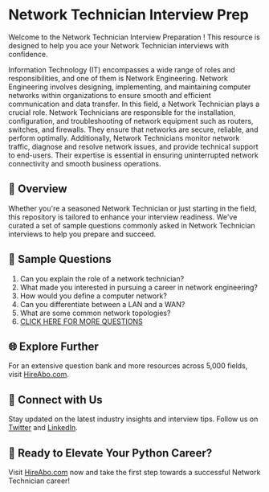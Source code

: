 # Network Technician Interview Prep

Welcome to the Network Technician Interview Preparation ! This resource is designed to help you ace your Network Technician interviews with confidence.

Information Technology (IT) encompasses a wide range of roles and responsibilities, and one of them is Network Engineering. Network Engineering involves designing, implementing, and maintaining computer networks within organizations to ensure smooth and efficient communication and data transfer. In this field, a Network Technician plays a crucial role. Network Technicians are responsible for the installation, configuration, and troubleshooting of network equipment such as routers, switches, and firewalls. They ensure that networks are secure, reliable, and perform optimally. Additionally, Network Technicians monitor network traffic, diagnose and resolve network issues, and provide technical support to end-users. Their expertise is essential in ensuring uninterrupted network connectivity and smooth business operations.

## 🚀 Overview

Whether you're a seasoned Network Technician or just starting in the field, this repository is tailored to enhance your interview readiness. We've curated a set of sample questions commonly asked in Network Technician interviews to help you prepare and succeed.

## 📝 Sample Questions

1. Can you explain the role of a network technician?
2. What made you interested in pursuing a career in network engineering?
3. How would you define a computer network?
4. Can you differentiate between a LAN and a WAN?
5. What are some common network topologies?
6. [CLICK HERE FOR MORE QUESTIONS](https://hireabo.com/job/0_1_4/Network%20Technician)

## 🌐 Explore Further

For an extensive question bank and more resources across 5,000 fields, visit [HireAbo.com](https://www.hireabo.com).

## 📱 Connect with Us

Stay updated on the latest industry insights and interview tips. Follow us on [Twitter](https://twitter.com/hireabo) and [LinkedIn](https://www.linkedin.com/in/hire-abo-3609972a8/).

## 🚀 Ready to Elevate Your Python Career?

Visit [HireAbo.com](https://www.hireabo.com) now and take the first step towards a successful Network Technician career!